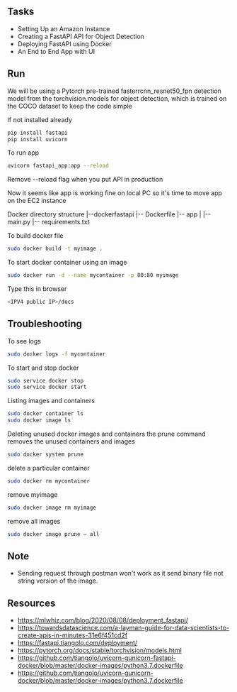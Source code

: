 ## Tasks 

- Setting Up an Amazon Instance
- Creating a FastAPI API for Object Detection
- Deploying FastAPI using Docker
- An End to End App with UI

## Run

We will be using a Pytorch pre-trained fasterrcnn_resnet50_fpn detection model from the torchvision.models for object detection, which is trained on the COCO dataset to keep the code simple

If not installed already
```bash
pip install fastapi
pip install uvicorn
```

To run app
```bash
uvicorn fastapi_app:app --reload
```
Remove --reload flag when you put API in production 

Now it seems like app is working fine on local PC so it's time to move 
app on the EC2 instance 

Docker directory structure 
|--dockerfastapi
   |-- Dockerfile
   |-- app
   |   |-- main.py
   |-- requirements.txt
   
To build docker file 
```bash
sudo docker build -t myimage .
```

To start docker container using an image 
```bash
sudo docker run -d --name mycontainer -p 80:80 myimage
```

Type this in browser
```bash
<IPV4 public IP>/docs
```

## Troubleshooting 

To see logs 
```bash
sudo docker logs -f mycontainer
```

To start and stop docker 
```bash
sudo service docker stop
sudo service docker start
```

Listing images and containers
```bash
sudo docker container ls
sudo docker image ls
```

Deleting unused docker images and containers
the prune command removes the unused containers and images
```bash
sudo docker system prune
```

delete a particular container
```bash
sudo docker rm mycontainer
```

remove myimage
```bash
sudo docker image rm myimage
```

remove all images
```bash
sudo docker image prune — all
```

## Note

- Sending request through postman won't work as it send binary file 
not string version of the image.
 

## Resources 

- https://mlwhiz.com/blog/2020/08/08/deployment_fastapi/
- https://towardsdatascience.com/a-layman-guide-for-data-scientists-to-create-apis-in-minutes-31e6f451cd2f
- https://fastapi.tiangolo.com/deployment/
- https://pytorch.org/docs/stable/torchvision/models.html
- https://github.com/tiangolo/uvicorn-gunicorn-fastapi-docker/blob/master/docker-images/python3.7.dockerfile
- https://github.com/tiangolo/uvicorn-gunicorn-docker/blob/master/docker-images/python3.7.dockerfile

